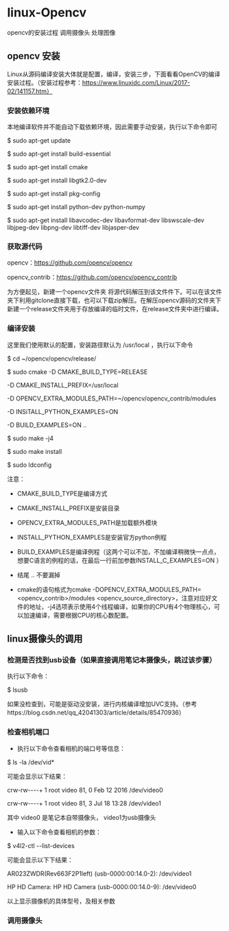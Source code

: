 # linux-Opencv

opencv的安装过程  调用摄像头 处理图像
## opencv 安装
Linux从源码编译安装大体就是配置，编译，安装三步，下面看看OpenCV的编译安装过程。（安装过程参考：https://www.linuxidc.com/Linux/2017-02/141157.htm）
### 安装依赖环境

本地编译软件并不能自动下载依赖环境，因此需要手动安装，执行以下命令即可

$ sudo apt-get update

$ sudo apt-get install build-essential

$ sudo apt-get install cmake

$ sudo apt-get install libgtk2.0-dev

$ sudo apt-get install pkg-config

$ sudo apt-get install python-dev python-numpy

$ sudo apt-get install libavcodec-dev libavformat-dev libswscale-dev libjpeg-dev libpng-dev libtiff-dev libjasper-dev


### 获取源代码

opencv：https://github.com/opencv/opencv 

opencv_contrib：https://github.com/opencv/opencv_contrib

为方便起见，新建一个opencv文件夹  将源代码解压到该文件件下。可以在该文件夹下利用gitclone直接下载，也可以下载zip解压。在解压opencv源码的文件夹下新建一个release文件夹用于存放编译的临时文件，在release文件夹中进行编译。

### 编译安装

这里我们使用默认的配置，安装路径默认为 /usr/local ，执行以下命令

$ cd ~/opencv/opencv/release/

$ sudo cmake -D CMAKE_BUILD_TYPE=RELEASE 
	
   -D CMAKE_INSTALL_PREFIX=/usr/local 
   
   -D OPENCV_EXTRA_MODULES_PATH=~/opencv/opencv_contrib/modules 
   
   -D INSiTALL_PYTHON_EXAMPLES=ON 
  
   -D BUILD_EXAMPLES=ON ..

$ sudo make -j4

$ sudo make install

$ sudo ldconfig

注意：
* CMAKE_BUILD_TYPE是编译方式

* CMAKE_INSTALL_PREFIX是安装目录

* OPENCV_EXTRA_MODULES_PATH是加载额外模块

* INSTALL_PYTHON_EXAMPLES是安装官方python例程

* BUILD_EXAMPLES是编译例程（这两个可以不加，不加编译稍微快一点点，想要C语言的例程的话，在最后一行前加参数INSTALL_C_EXAMPLES=ON ）

* 结尾  ..    不要漏掉

* cmake的语句格式为cmake -DOPENCV_EXTRA_MODULES_PATH=<opencv_contrib>/modules <opencv_source_directory>，注意对应好文件的地址，-j4选项表示使用4个线程编译，如果你的CPU有4个物理核心，可以加速编译，需要根据CPU的核心数配置。

## linux摄像头的调用

### 检测是否找到usb设备（如果直接调用笔记本摄像头，跳过该步骤）
执行以下命令：

$ lsusb

如果没检查到，可能是驱动没安装，进行内核编译增加UVC支持。（参考https://blog.csdn.net/qq_42041303/article/details/85470936）

### 检查相机端口

* 执行以下命令查看相机的端口号等信息：

$ ls -la /dev/vid* 

可能会显示以下结果：

crw-rw----+ 1 root video 81, 0 Feb 12  2016 /dev/video0

crw-rw----+ 1 root video 81, 3 Jul 18 13:28 /dev/video1

其中 video0 是笔记本自带摄像头， video1为usb摄像头


* 输入以下命令查看相机的参数：

$ v4l2-ctl --list-devices

可能会显示以下下结果：


AR023ZWDR(Rev663F2P1left) (usb-0000:00:14.0-2):
	/dev/video1

HP HD Camera: HP HD Camera (usb-0000:00:14.0-9):
	/dev/video0

以上显示摄像机的具体型号，及相关参数


### 调用摄像头


